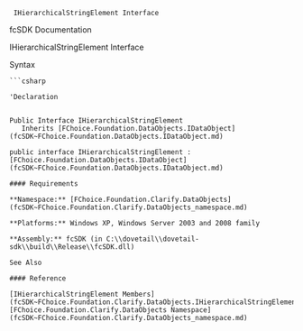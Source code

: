 ﻿     IHierarchicalStringElement Interface                                                   

fcSDK Documentation

IHierarchicalStringElement Interface

Syntax

```vbnet
```csharp

'Declaration
 

Public Interface IHierarchicalStringElement 
   Inherits [FChoice.Foundation.DataObjects.IDataObject](fcSDK~FChoice.Foundation.DataObjects.IDataObject.md) 

public interface IHierarchicalStringElement : [FChoice.Foundation.DataObjects.IDataObject](fcSDK~FChoice.Foundation.DataObjects.IDataObject.md)  

#### Requirements

**Namespace:** [FChoice.Foundation.Clarify.DataObjects](fcSDK~FChoice.Foundation.Clarify.DataObjects_namespace.md)

**Platforms:** Windows XP, Windows Server 2003 and 2008 family

**Assembly:** fcSDK (in C:\\dovetail\\dovetail-sdk\\build\\Release\\fcSDK.dll)

See Also

#### Reference

[IHierarchicalStringElement Members](fcSDK~FChoice.Foundation.Clarify.DataObjects.IHierarchicalStringElement_members.md)  
[FChoice.Foundation.Clarify.DataObjects Namespace](fcSDK~FChoice.Foundation.Clarify.DataObjects_namespace.md)
